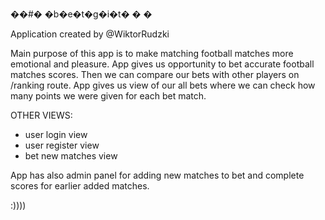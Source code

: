 ��#� �b�e�t�g�i�t�
�
�

Application created by @WiktorRudzki

Main purpose of this app is to make matching football matches more emotional and pleasure.
App gives us opportunity to bet accurate football matches scores.
Then we can compare our bets with other players on /ranking route.
App gives us view of our all bets where we can check how many points we were given for each bet match.

OTHER VIEWS:
- user login view
- user register view
- bet new matches view

App has also admin panel for adding new matches to bet and complete scores for earlier added matches.

:))))
